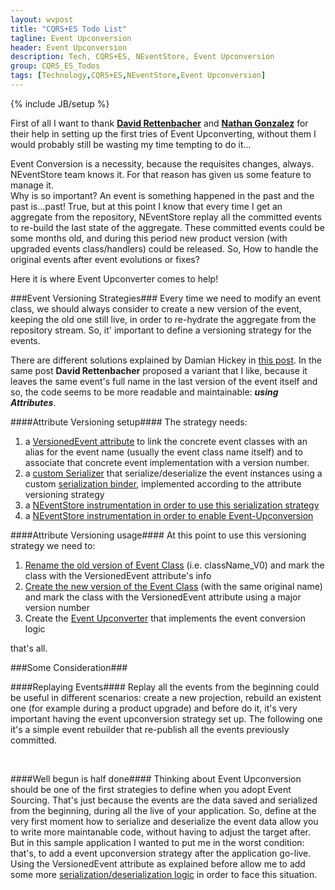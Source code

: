 ```yaml
---
layout: wvpost
title: "CQRS+ES Todo List"
tagline: Event Upconversion
header: Event Upconversion
description: Tech, CQRS+ES, NEventStore, Event Upconversion
group: CQRS_ES_Todos
tags: [Technology,CQRS+ES,NEventStore,Event Upconversion]
---
```

{% include JB/setup %}

First of all I want to thank **<a href="http://warappa.wordpress.com/" target="_blank">David Rettenbacher</a>** and **<a href="http://stackoverflow.com/users/355785/nathan-gonzalez" target="_blank">Nathan Gonzalez</a>** for their help in setting up the first tries of Event Upconverting, without them I would probably still be wasting my time tempting to do it...

Event Conversion is a necessity, because the requisites changes, always. NEventStore team knows it. For that reason has given us some feature to manage it.<br>
Why is so important? An event is something happened in the past and the past is...past! True, but at this point I know that every time I get an aggregate from the repository, NEventStore replay all the committed events to re-build the last state of the aggregate.
These committed events could be some months old, and during this period new product version (with upgraded events class/handlers) could be released. So, How to handle the original events after event evolutions or fixes?

Here it is where Event Upconverter comes to help!


###Event Versioning Strategies###
Every time we need to modify an event class, we should always consider to create a new version of the event, keeping the old one still live, in order to re-hydrate the aggregate from the repository stream. So, it' important to define a versioning strategy for the events.

There are different solutions explained by Damian Hickey in <a href="https://groups.google.com/forum/#!msg/neventstore/tscuQA1bZxQ/TE-u0_PpnyoJ" target="_blank">this post</a>. In the same post **David Rettenbacher** proposed a variant that I like, because it leaves the same event's full name in the last version of the event itself and so, the code seems to be more readable and maintainable: **_using Attributes_**.


####Attribute Versioning setup####
The strategy needs:
<ol>
<li>a <a href="https://github.com/williamverdolini/CQRS-ES-Todos/blob/master/Todo.Infrastructure/Events/Versioning/VersionedEventAttribute.cs" target="_blank">VersionedEvent attribute</a> to link the concrete event classes with an alias for the event name (usually the event class name itself) and to associate that concrete event implementation with a version number.</li>
<li>a <a href="https://github.com/williamverdolini/CQRS-ES-Todos/blob/master/Todo.Infrastructure/Events/Versioning/NewtonsoftJsonSerializer.cs" target="_blank">custom Serializer</a> that serialize/deserialize the event instances using a custom <a href="https://github.com/williamverdolini/CQRS-ES-Todos/blob/master/Todo.Infrastructure/Events/Versioning/VersionedEventSerializationBinder.cs" target="_blank">serialization binder</a>, implemented according to the attribute versioning strategy</li>
<li>a <a href="https://github.com/williamverdolini/CQRS-ES-Todos/blob/master/Web.UI/Injection/Installers/EventStoreInstaller.cs#L82" target="_blank">NEventStore instrumentation in order to use this serialization strategy</a></li>
<li>a <a href="https://github.com/williamverdolini/CQRS-ES-Todos/blob/master/Web.UI/Injection/Installers/EventStoreInstaller.cs#L90-L91" target="_blank">NEventStore instrumentation in order to enable Event-Upconversion</a></li>
</ol>


####Attribute Versioning usage####
At this point to use this versioning strategy we need to:
<ol>
<li><a href="https://github.com/williamverdolini/CQRS-ES-Todos/blob/master/Todo.Domain/Messages/Events/ToDoEvents.cs#L37-L38" target="_blank">Rename the old version of Event Class</a> (i.e. className_V0) and mark the class with the VersionedEvent attribute's info</li>
<li><a href="https://github.com/williamverdolini/CQRS-ES-Todos/blob/master/Todo.Domain/Messages/Events/ToDoEvents.cs#L58-L59" target="_blank">Create the new version of the Event Class</a> (with the same original name) and mark the class with the VersionedEvent attribute using a major version number</li>
<li>Create the <a href="https://github.com/williamverdolini/CQRS-ES-Todos/blob/master/Todo.Domain/Messages/Events/ToDoEventsConverters.cs" target="_blank">Event Upconverter</a> that implements the event conversion logic</li>
</ol>

that's all.

###Some Consideration###

####Replaying Events####
Replay all the events from the beginning could be useful in different scenarios: create a new projection, rebuild an existent one (for example during a product upgrade) and before do it, it's very important having the event upconversion strategy set up.
The following one it's a simple event rebuilder that re-publish all the events previously committed.

<script type="syntaxhighlighter" class="brush: csharp">
<![CDATA[
public class EventsRebuilder : IEventsRebuilder
{
	private readonly IStoreEvents _store;
	private readonly IBus _bus;

	public EventsRebuilder(IStoreEvents store, IBus bus)
	{
		Contract.Requires<ArgumentNullException>(store != null, "store");
		Contract.Requires<ArgumentNullException>(bus != null, "bus");
		_store = store;
		_bus = bus;
	}

	public void Rebuild()
	{
		var commits = _store.Advanced.GetFrom(null).ToArray();

		foreach (var commit in commits)
		{
			var evts = commit.Events
				.Where(x => x.Body is Event)
				.Select(evt => (dynamic)evt.Body)
				.FirstOrDefault();

			_bus.Publish(evts);
		}
	}
}
]]></script> 


####Well begun is half done####
Thinking about Event Upconversion should be one of the first strategies to define when you adopt Event Sourcing. That's just because the events are the data saved and serialized from the beginning, during all the live of your application. So, define at the very first moment how to serialize and deserialize the event data allow you to write more maintanable code, without having to adjust the target after. 
But in this sample application I wanted to put me in the worst condition: that's, to add a event upconversion strategy after the application go-live.
Using the VersionedEvent attribute as explained before allow me to add some more <a href="https://github.com/williamverdolini/CQRS-ES-Todos/blob/master/Todo.Infrastructure/Events/Versioning/VersionedEventSerializationBinder.cs#L18-L42" target="_blank">serialization/deserialization logic</a> in order to face this situation. 
